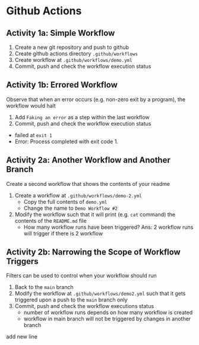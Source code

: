 # Github Actions

## Activity 1a: Simple Workflow
1. Create a new git repository and push to github
2. Create github actions directory `.github/workflows`
3. Create workflow at `.github/workflows/demo.yml`
4. Commit, push and check the workflow execution status

## Activity 1b: Errored Workflow
Observe that when an error occurs (e.g. non-zero exit by a program), the workflow would halt
1. Add `Faking an error` as a step within the last workflow
2. Commit, push and check the workflow execution status
  - failed at `exit 1`
  - Error: Process completed with exit code 1.

## Activity 2a: Another Workflow and Another Branch
Create a second workflow that shows the contents of your readme
1. Create a workflow at `.github/workflows/demo-2.yml`
   - Copy the full contents of `demo.yml`
   - Change the name to `Demo Workflow #2`
2. Modify the workflow such that it will print (e.g. `cat` command) the contents of the `README.md` file
   - How many workflow runs have been triggered? Ans: 2 workflow runs will trigger if there is 2 workflow

## Activity 2b: Narrowing the Scope of Workflow Triggers
Filters can be used to control when your workflow should run
1. Back to the `main` branch
2. Modify the workflow at `.github/workflows/demo2.yml` such that it gets triggered upon a push to the `main` branch only
3. Commit, push and check the workflow executions status
   - number of workflow runs depends on how many workflow is created
   - workflow in main branch will not be triggered by changes in another branch 
 
add new line